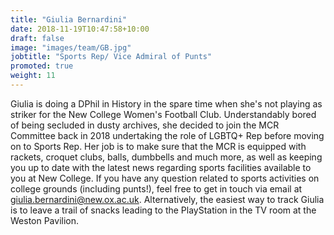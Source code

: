 ```yaml
---
title: "Giulia Bernardini"
date: 2018-11-19T10:47:58+10:00
draft: false
image: "images/team/GB.jpg"
jobtitle: "Sports Rep/ Vice Admiral of Punts"
promoted: true
weight: 11
---
```


Giulia is doing a DPhil in History in the spare time when she's not playing as striker for the New College Women's Football Club. Understandably bored of being secluded in dusty archives, she decided to join the MCR Committee back in 2018 undertaking the role of LGBTQ+ Rep before moving on to Sports Rep. Her job is to make sure that the MCR is equipped with rackets, croquet clubs, balls, dumbbells and much more, as well as keeping you up to date with the latest news regarding sports facilities available to you at New College. If you have any question related to sports activities on college grounds (including punts!), feel free to get in touch via email at giulia.bernardini@new.ox.ac.uk. Alternatively, the easiest way to track Giulia is to leave a trail of snacks leading to the PlayStation in the TV room at the Weston Pavilion.

